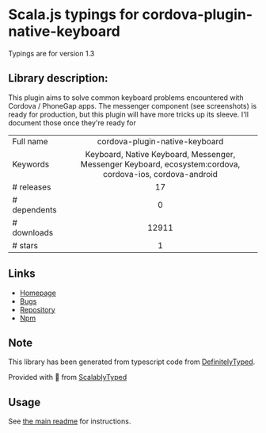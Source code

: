 
# Scala.js typings for cordova-plugin-native-keyboard

Typings are for version 1.3

## Library description:
This plugin aims to solve common keyboard problems encountered with Cordova / PhoneGap apps. The messenger component (see screenshots) is ready for production, but this plugin will have more tricks up its sleeve. I'll document those once they're ready for

|                    |                 |
| ------------------ | :-------------: |
| Full name          | cordova-plugin-native-keyboard |
| Keywords           | Keyboard, Native Keyboard, Messenger, Messenger Keyboard, ecosystem:cordova, cordova-ios, cordova-android |
| # releases         | 17 |
| # dependents       | 0 |
| # downloads        | 12911 |
| # stars            | 1 |

## Links
- [Homepage](https://github.com/EddyVerbruggen/cordova-plugin-native-keyboard#readme)
- [Bugs](https://github.com/EddyVerbruggen/cordova-plugin-native-keyboard/issues)
- [Repository](https://github.com/EddyVerbruggen/cordova-plugin-native-keyboard)
- [Npm](https://www.npmjs.com/package/cordova-plugin-native-keyboard)
    


## Note
This library has been generated from typescript code from [DefinitelyTyped](https://definitelytyped.org).

Provided with :purple_heart: from [ScalablyTyped](https://github.com/oyvindberg/ScalablyTyped)

## Usage
See [the main readme](../../readme.md) for instructions.


